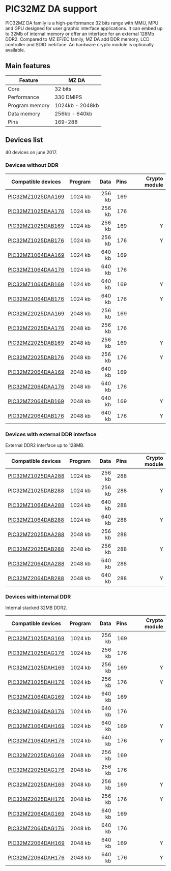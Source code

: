 # PIC32MZ DA support

PIC32MZ DA family is a high-performance 32 bits range with MMU, MPU and GPU designed for user graphic interface applications.
It can embed up to 32Mb of internal memory or offer an interface for an external 128Mb DDR2.
Compared to MZ EF/EC family, MZ DA add DDR memory, LCD controller and SDIO inetrface.
An hardware crypto module is optionally available.

## Main features

|Feature|MZ DA|
|-------|---|
|Core|32 bits|
|Performance|330 DMIPS|
|Program memory|1024kb - 2048kb|
|Data memory|256kb - 640kb|
|Pins|169-288|

## Devices list

40 devices on june 2017.

### Devices without DDR

|Compatible devices|Program|Data|Pins|Crypto module|
|---------|--:|--:|--:|--:|
|[PIC32MZ1025DAA169](http://microchip.com/wwwproducts/en/PIC32MZ1025DAA169)|1024 kb|256 kb|169| |
|[PIC32MZ1025DAA176](http://microchip.com/wwwproducts/en/PIC32MZ1025DAA176)|1024 kb|256 kb|176| |
|[PIC32MZ1025DAB169](http://microchip.com/wwwproducts/en/PIC32MZ1025DAB169)|1024 kb|256 kb|169|Y|
|[PIC32MZ1025DAB176](http://microchip.com/wwwproducts/en/PIC32MZ1025DAB176)|1024 kb|256 kb|176|Y|
|[PIC32MZ1064DAA169](http://microchip.com/wwwproducts/en/PIC32MZ1064DAA169)|1024 kb|640 kb|169| |
|[PIC32MZ1064DAA176](http://microchip.com/wwwproducts/en/PIC32MZ1064DAA176)|1024 kb|640 kb|176| |
|[PIC32MZ1064DAB169](http://microchip.com/wwwproducts/en/PIC32MZ1064DAB169)|1024 kb|640 kb|169|Y|
|[PIC32MZ1064DAB176](http://microchip.com/wwwproducts/en/PIC32MZ1064DAB176)|1024 kb|640 kb|176|Y|
|[PIC32MZ2025DAA169](http://microchip.com/wwwproducts/en/PIC32MZ2025DAA169)|2048 kb|256 kb|169| |
|[PIC32MZ2025DAA176](http://microchip.com/wwwproducts/en/PIC32MZ2025DAA176)|2048 kb|256 kb|176| |
|[PIC32MZ2025DAB169](http://microchip.com/wwwproducts/en/PIC32MZ2025DAB169)|2048 kb|256 kb|169|Y|
|[PIC32MZ2025DAB176](http://microchip.com/wwwproducts/en/PIC32MZ2025DAB176)|2048 kb|256 kb|176|Y|
|[PIC32MZ2064DAA169](http://microchip.com/wwwproducts/en/PIC32MZ2064DAA169)|2048 kb|640 kb|169| |
|[PIC32MZ2064DAA176](http://microchip.com/wwwproducts/en/PIC32MZ2064DAA176)|2048 kb|640 kb|176| |
|[PIC32MZ2064DAB169](http://microchip.com/wwwproducts/en/PIC32MZ2064DAB169)|2048 kb|640 kb|169|Y|
|[PIC32MZ2064DAB176](http://microchip.com/wwwproducts/en/PIC32MZ2064DAB176)|2048 kb|640 kb|176|Y|

### Devices with external DDR interface

External DDR2 interface up to 128MB.

|Compatible devices|Program|Data|Pins|Crypto module|
|---------|--:|--:|--:|--:|
|[PIC32MZ1025DAA288](http://microchip.com/wwwproducts/en/PIC32MZ1025DAA288)|1024 kb|256 kb|288| |
|[PIC32MZ1025DAB288](http://microchip.com/wwwproducts/en/PIC32MZ1025DAB288)|1024 kb|256 kb|288|Y|
|[PIC32MZ1064DAA288](http://microchip.com/wwwproducts/en/PIC32MZ1064DAA288)|1024 kb|640 kb|288| |
|[PIC32MZ1064DAB288](http://microchip.com/wwwproducts/en/PIC32MZ1064DAB288)|1024 kb|640 kb|288|Y|
|[PIC32MZ2025DAA288](http://microchip.com/wwwproducts/en/PIC32MZ2025DAA288)|2048 kb|256 kb|288| |
|[PIC32MZ2025DAB288](http://microchip.com/wwwproducts/en/PIC32MZ2025DAB288)|2048 kb|256 kb|288|Y|
|[PIC32MZ2064DAA288](http://microchip.com/wwwproducts/en/PIC32MZ2064DAA288)|2048 kb|640 kb|288| |
|[PIC32MZ2064DAB288](http://microchip.com/wwwproducts/en/PIC32MZ2064DAB288)|2048 kb|640 kb|288|Y|

### Devices with internal DDR

Internal stacked 32MB DDR2.

|Compatible devices|Program|Data|Pins|Crypto module|
|---------|--:|--:|--:|--:|
|[PIC32MZ1025DAG169](http://microchip.com/wwwproducts/en/PIC32MZ1025DAG169)|1024 kb|256 kb|169| |
|[PIC32MZ1025DAG176](http://microchip.com/wwwproducts/en/PIC32MZ1025DAG176)|1024 kb|256 kb|176| |
|[PIC32MZ1025DAH169](http://microchip.com/wwwproducts/en/PIC32MZ1025DAH169)|1024 kb|256 kb|169|Y|
|[PIC32MZ1025DAH176](http://microchip.com/wwwproducts/en/PIC32MZ1025DAH176)|1024 kb|256 kb|176|Y|
|[PIC32MZ1064DAG169](http://microchip.com/wwwproducts/en/PIC32MZ1064DAG169)|1024 kb|640 kb|169| |
|[PIC32MZ1064DAG176](http://microchip.com/wwwproducts/en/PIC32MZ1064DAG176)|1024 kb|640 kb|176| |
|[PIC32MZ1064DAH169](http://microchip.com/wwwproducts/en/PIC32MZ1064DAH169)|1024 kb|640 kb|169|Y|
|[PIC32MZ1064DAH176](http://microchip.com/wwwproducts/en/PIC32MZ1064DAH176)|1024 kb|640 kb|176|Y|
|[PIC32MZ2025DAG169](http://microchip.com/wwwproducts/en/PIC32MZ2025DAG169)|2048 kb|256 kb|169| |
|[PIC32MZ2025DAG176](http://microchip.com/wwwproducts/en/PIC32MZ2025DAG176)|2048 kb|256 kb|176| |
|[PIC32MZ2025DAH169](http://microchip.com/wwwproducts/en/PIC32MZ2025DAH169)|2048 kb|256 kb|169|Y|
|[PIC32MZ2025DAH176](http://microchip.com/wwwproducts/en/PIC32MZ2025DAH176)|2048 kb|256 kb|176|Y|
|[PIC32MZ2064DAG169](http://microchip.com/wwwproducts/en/PIC32MZ2064DAG169)|2048 kb|640 kb|169| |
|[PIC32MZ2064DAG176](http://microchip.com/wwwproducts/en/PIC32MZ2064DAG176)|2048 kb|640 kb|176| |
|[PIC32MZ2064DAH169](http://microchip.com/wwwproducts/en/PIC32MZ2064DAH169)|2048 kb|640 kb|169|Y|
|[PIC32MZ2064DAH176](http://microchip.com/wwwproducts/en/PIC32MZ2064DAH176)|2048 kb|640 kb|176|Y|
